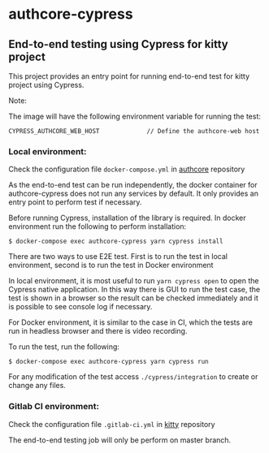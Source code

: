 # authcore-cypress
## End-to-end testing using Cypress for kitty project

This project provides an entry point for running end-to-end test for kitty project using Cypress.

Note:

The image will have the following environment variable for running the test:
```
CYPRESS_AUTHCORE_WEB_HOST             // Define the authcore-web host
```

### Local environment:

Check the configuration file `docker-compose.yml` in [authcore](https://gitlab.com/blocksq/authcore) repository

As the end-to-end test can be run independently, the docker container for authcore-cypress does not run any services by default. It only provides an entry point to perform test if necessary.

Before running Cypress, installation of the library is required. In docker environment run the following to perform installation:
```
$ docker-compose exec authcore-cypress yarn cypress install
```

There are two ways to use E2E test. First is to run the test in local environment, second is to run
the test in Docker environment

In local environment, it is most useful to run `yarn cypress open` to open the Cypress native
application. In this way there is GUI to run the test case, the test is shown in a browser so the
result can be checked immediately and it is possible to see console log if necessary.

For Docker environment, it is similar to the case in CI, which the tests are run in headless
browser and there is video recording.

To run the test, run the following:
```
$ docker-compose exec authcore-cypress yarn cypress run
```

For any modification of the test access `./cypress/integration` to create or change any files.

### Gitlab CI environment:

Check the configuration file `.gitlab-ci.yml` in [kitty](https://gitlab.com/blocksq/kitty) repository

The end-to-end testing job will only be perform on master branch.

